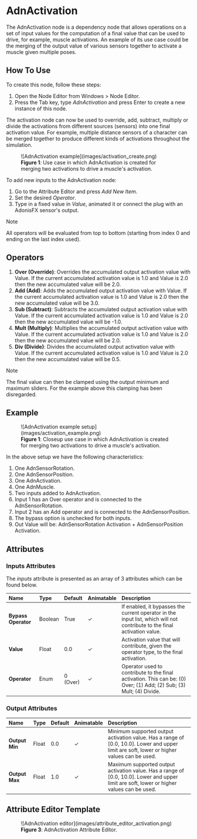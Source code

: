 # AdnActivation

The AdnActivation node is a dependency node that allows operations on a set of input values for the computation of a final value that can be used to drive, for example, muscle activations. An example of its use case could be the merging of the output value of various sensors together to activate a muscle given multiple poses.

## How To Use

To create this node, follow these steps:

1. Open the Node Editor from Windows > Node Editor.
2. Press the Tab key, type *AdnActivation* and press Enter to create a new instance of this node.

The activation node can now be used to override, add, subtract, multiply or divide the activations from different sources (sensors) into one final activation value.
For example, multiple distance sensors of a character can be merged together to produce different kinds of activations throughout the simulation.

<figure markdown>
  ![AdnActivation example](images/activation_create.png)
  <figcaption><b>Figure 1</b>: Use case in which AdnActivation is created for merging two activations to drive a muscle's activation.</figcaption>
</figure>

To add new inputs to the AdnActivation node:

1. Go to the Attribute Editor and press *Add New Item*.
2. Set the desired *Operator*.
3. Type in a fixed value in *Value*, animated it or connect the plug with an AdonisFX sensor's output.

> [!NOTE]
> All operators will be evaluated from top to bottom (starting from index 0 and ending on the last index used).

## Operators

1. **Over (Override)**: Overrides the accumulated output activation value with Value. If the current accumulated activation value is 1.0 and Value is 2.0 then the new accumulated value will be 2.0.
2. **Add (Add)**: Adds the accumulated output activation value with Value. If the current accumulated activation value is 1.0 and Value is 2.0 then the new accumulated value will be 3.0.
3. **Sub (Subtract)**: Subtracts the accumulated output activation value with Value. If the current accumulated activation value is 1.0 and Value is 2.0 then the new accumulated value will be -1.0.
4. **Mult (Multiply)**: Multiplies the accumulated output activation value with Value. If the current accumulated activation value is 1.0 and Value is 2.0 then the new accumulated value will be 2.0.
5. **Div (Divide)**: Divides the accumulated output activation value with Value. If the current accumulated activation value is 1.0 and Value is 2.0 then the new accumulated value will be 0.5.

> [!NOTE]
> The final value can then be clamped using the output minimum and maximum sliders. For the example above this clamping has been disregarded.

## Example

<figure markdown>
  ![AdnActivation example setup](images/activation_example.png)
  <figcaption><b>Figure 1</b>: Closeup use case in which AdnActivation is created for merging two activations to drive a muscle's activation.</figcaption>
</figure>

In the above setup we have the following characteristics:

1. One AdnSensorRotation.
2. One AdnSensorPosition.
3. One AdnActivation.
4. One AdnMuscle.
5. Two inputs added to AdnActivation.
6. Input 1 has an Over operator and is connected to the AdnSensorRotation.
7. Input 2 has an Add operator and is connected to the AdnSensorPosition.
8. The bypass option is unchecked for both inputs.
9. Out Value will be: AdnSensorRotation Activation + AdnSensorPosition Activation.

## Attributes

### Inputs Attributes
The *inputs* attribute is presented as an array of 3 attributes which can be found below.

| Name | Type | Default | Animatable | Description |
| :--- | :--- | :------ | :--------- | :---------- |
| **Bypass Operator** | Boolean | True            | ✓ | If enabled, it bypasses the current operator in the input list, which will not contribute to the final activation value. |
| **Value**           | Float   | 0.0             | ✓ | Activation value that will contribute, given the operator type, to the final activation. |
| **Operator**        | Enum    | 0 (Over)        | ✓ | Operator used to contribute to the final activation. This can be: (0) Over; (1) Add; (2) Sub; (3) Mult; (4) Divide. |

### Output Attributes
| Name | Type | Default | Animatable | Description |
| :--- | :--- | :------ | :--------- | :---------- |
| **Output Min** | Float | 0.0 | ✓ | Minimum supported output activation value. Has a range of \[0.0, 10.0\]. Lower and upper limit are soft, lower or higher values can be used. |
| **Output Max** | Float | 1.0 | ✓ | Maximum supported output activation value. Has a range of \[0.0, 10.0\]. Lower and upper limit are soft, lower or higher values can be used. |

## Attribute Editor Template

<figure markdown>
  ![AdnActivation editor](images/attribute_editor_activation.png)
  <figcaption><b>Figure 3</b>: AdnActivation Attribute Editor.</figcaption>
</figure>
